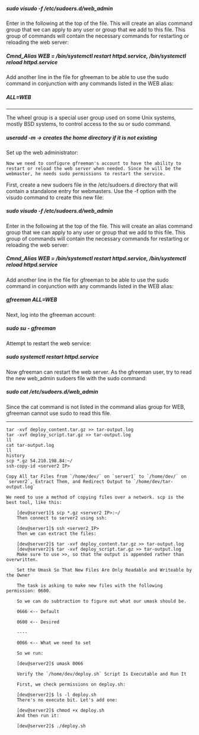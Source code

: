    ##### sudo visudo -f /etc/sudoers.d/web_admin

Enter in the following at the top of the file. This will create an alias command group that we can apply to any user or group that we add to this file. This group of commands will contain the necessary commands for restarting or reloading the web server:


   ##### Cmnd_Alias  WEB = /bin/systemctl restart httpd.service, /bin/systemctl reload httpd.service

Add another line in the file for gfreeman to be able to use the sudo command in conjunction with any commands listed in the WEB alias:

   ##### <user> ALL=WEB

----------------------------------------

The wheel group is a special user group used on some Unix systems, mostly BSD systems, to control access to the su or sudo command.

   ##### useradd -m -> creates the home directory if it is not existing

Set up the web administrator:

    Now we need to configure gfreeman's account to have the ability to restart or reload the web server when needed. Since he will be the webmaster, he needs sudo permissions to restart the service.

First, create a new sudoers file in the /etc/sudoers.d directory that will contain a standalone entry for webmasters. Use the -f option with the visudo command to create this new file:
    
   ##### sudo visudo -f /etc/sudoers.d/web_admin

Enter in the following at the top of the file. This will create an alias command group that we can apply to any user or group that we add to this file. This group of commands will contain the necessary commands for restarting or reloading the web server:

   ##### Cmnd_Alias  WEB = /bin/systemctl restart httpd.service, /bin/systemctl reload httpd.service

Add another line in the file for gfreeman to be able to use the sudo command in conjunction with any commands listed in the WEB alias:
    
   ##### gfreeman ALL=WEB

Next, log into the gfreeman account:

   ##### sudo su - gfreeman

Attempt to restart the web service:
    
   ##### sudo systemctl restart httpd.service

Now gfreeman can restart the web server. As the gfreeman user, try to read the new web_admin sudoers file with the sudo command:
    
   ##### sudo cat /etc/sudoers.d/web_admin

Since the cat command is not listed in the command alias group for WEB, gfreeman cannot use sudo to read this file.

--------------------------------------------
    tar -xvf deploy_content.tar.gz >> tar-output.log
    tar -xvf deploy_script.tar.gz >> tar-output.log
    ll
    cat tar-output.log
    ll
    history
    scp *.gz 54.210.198.84:~/
    ssh-copy-id <server2 IP>

    Copy All tar Files from `/home/dev/` on `server1` to `/home/dev/` on `server2`, Extract Them, and Redirect Output to `/home/dev/tar-output.log`

    We need to use a method of copying files over a network. scp is the best tool, like this:

        [dev@server1]$ scp *.gz <server2 IP>:~/
        Then connect to server2 using ssh:

        [dev@server1]$ ssh <server2_IP>
        Then we can extract the files:

        [dev@server2]$ tar -xvf deploy_content.tar.gz >> tar-output.log
        [dev@server2]$ tar -xvf deploy_script.tar.gz >> tar-output.log
        Make sure to use >>, so that the output is appended rather than overwritten.

        Set the Umask So That New Files Are Only Readable and Writeable by the Owner

        The task is asking to make new files with the following permission: 0600.

        So we can do subtraction to figure out what our umask should be.

        0666 <-- Default

        0600 <-- Desired

        ----

        0066 <-- What we need to set

        So we run:

        [dev@server2]$ umask 0066

        Verify the `/home/dev/deploy.sh` Script Is Executable and Run It

        First, we check permissions on deploy.sh:

        [dev@server2]$ ls -l deploy.sh
        There's no execute bit. Let's add one:

        [dev@server2]$ chmod +x deploy.sh
        And then run it:

        [dev@server2]$ ./deploy.sh
        